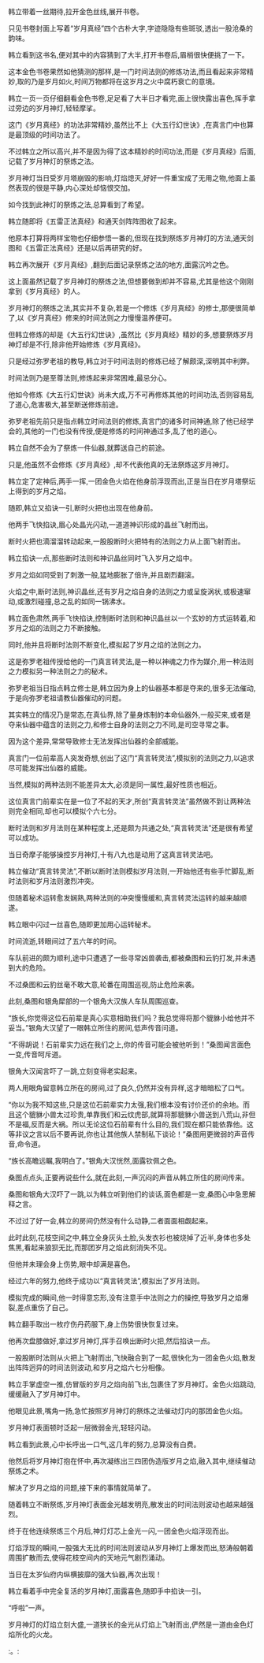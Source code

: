 
韩立带着一丝期待,拉开金色丝线,展开书卷。

只见书卷封面上写着“岁月真经”四个古朴大字,字迹隐隐有些斑驳,透出一股沧桑的韵味。

韩立看到这书名,便对其中的内容猜到了大半,打开书卷后,眉梢很快便挑了一下。

这本金色书卷果然如他猜测的那样,是一门时间法则的修炼功法,而且看起来非常精妙,取的乃是岁月如火,时间万物都将在这岁月之火中腐朽衰亡的意境。

韩立一页一页仔细翻看金色书卷,足足看了大半日才看完,面上很快露出喜色,挥手拿过旁边的岁月神灯,轻轻摩挲。

这门《岁月真经》的功法非常精妙,虽然比不上《大五行幻世诀》,在真言门中也算是最顶级的时间功法了。

不过韩立之所以高兴,并不是因为得了这本精妙的时间功法,而是《岁月真经》后面,记载了岁月神灯的祭炼之法。

岁月神灯当日受岁月塔崩毁的影响,灯焰熄灭,好好一件重宝成了无用之物,他面上虽然表现的很是平静,内心深处却恼恨交加。

如今找到此神灯的祭炼之法,总算看到了希望。

韩立随即将《五雷正法真经》和通天剑阵阵图收了起来。

他原本打算将两样宝物也仔细参悟一番的,但现在找到祭炼岁月神灯的方法,通天剑图和《五雷正法真经》还是以后再研究的好。

韩立再次展开《岁月真经》,翻到后面记录祭炼之法的地方,面露沉吟之色。

这上面虽然记载了岁月神灯的祭炼之法,但想要做到却并不容易,尤其是他这个刚刚拿到《岁月真经》的人。

岁月神灯的祭炼之法,其实并不复杂,若是一个修炼《岁月真经》的修士,那便很简单了,以《岁月真经》修来的时间法则之力慢慢温养便可。

但韩立修炼的却是《大五行幻世诀》,虽然比《岁月真经》精妙的多,想要祭炼岁月神灯却是不行,除非他开始修炼《岁月真经》。

只是经过弥罗老祖的教导,韩立对于时间法则的修炼已经了解颇深,深明其中利弊。

时间法则乃是至尊法则,修炼起来非常困难,最忌分心。

他如今修炼《大五行幻世诀》尚未大成,万不可再修炼其他的时间功法,否则容易乱了道心,危害极大,甚至断送修炼前途。

弥罗老祖先前只是指点韩立时间法则的修炼,真言门的诸多时间神通,除了他已经学会的,其他的一门也没有传授,便是修炼的时间神通过多,乱了他的道心。

韩立自然不会为了祭炼一件仙器,就葬送自己的前途。

只是,他虽然不会修炼《岁月真经》,却不代表他真的无法祭炼这岁月神灯。

韩立定了定神后,两手一挥,一团金色火焰在他身前浮现而出,正是当日在岁月塔祭坛上得到的岁月之焰。

随即,韩立又掐诀一引,断时火把也出现在他身前。

他两手飞快掐诀,眉心处晶光闪动,一道道神识形成的晶丝飞射而出。

断时火把也滴溜溜转动起来,一股股断时火把特有的法则之力从上面飞射而出。

韩立掐诀一点,那些断时法则和神识晶丝同时飞入岁月之焰中。

岁月之焰如同受到了刺激一般,猛地膨胀了倍许,并且剧烈翻滚。

火焰之中,断时法则,神识晶丝,还有岁月之焰自身的法则之力或呈旋涡状,或极速窜动,或激烈碰撞,总之乱的如同一锅沸水。

韩立面色肃然,两手飞快掐诀,控制断时法则和神识晶丝以一个玄妙的方式运转着,和岁月之焰的法则之力不断接触。

同时,他并且将断时法则不断变化,模拟起了岁月之焰的法则之力。

这是弥罗老祖传授给他的一门真言转灵法,是一种以神魂之力作为媒介,用一种法则之力模拟另一种法则之力的秘术。

弥罗老祖当日指点韩立修士是,韩立因为身上的仙器基本都是夺来的,很多无法催动,于是向弥罗老祖请教仙器催动的问题。

其实韩立的情况乃是常态,在真仙界,除了量身炼制的本命仙器外,一般买来,或者是夺来仙器中蕴含的法则之力,和修士自身的法则之力不同,是司空寻常之事。

因为这个差异,常常导致修士无法发挥出仙器的全部威能。

真言门一位前辈高人突发奇想,创出了这门“真言转灵法”,模拟别的法则之力,以追求尽可能发挥出仙器的威能。

当然,模拟的两种法则不能差异太大,必须是同一属性,最好性质也相近。

这位真言门前辈实在是一位了不起的天才,所创“真言转灵法”虽然做不到让两种法则完全相同,却也可以模拟个六七分。

断时法则和岁月法则在某种程度上,还是颇为共通之处,“真言转灵法”还是很有希望可以成功。

当日奇摩子能够操控岁月神灯,十有八九也是动用了这真言转灵法吧。

韩立催动“真言转灵法”,不断以断时法则模拟岁月法则,一开始他还有些手忙脚乱,断时法则和岁月法则激烈冲突。

但随着秘术运转愈发娴熟,两种法则的冲突慢慢缓和,真言转灵法运转的越来越顺遂。

韩立眼中闪过一丝喜色,随即更加用心运转秘术。

时间流逝,转眼间过了五六年的时间。

车队前进的颇为顺利,途中只遭遇了一些寻常凶兽袭击,都被桑图和云豹打发,并未遇到大的危险。

不过桑图和云豹丝毫不敢大意,轮番在周围巡视,防止危险来袭。

此刻,桑图和银角犀部的一个银角大汉族人车队周围巡查。

“族长,你觉得这位石前辈是真心实意相助我们吗？我总觉得将那个貔貅小给他并不妥当。”银角大汉望了一眼韩立所住的房间,低声传音问道。

“不得胡说！石前辈实力远在我们之上,你的传音可能会被他听到！”桑图闻言面色一变,传音呵斥道。

银角大汉闻言吓了一跳,立刻变得老实起来。

两人用眼角留意韩立所在的房间,过了良久,仍然并没有异样,这才暗暗松了口气。

“你以为我不知这些,只是这位石前辈实力太强,我们根本没有讨价还价的余地。而且这个貔貅小兽太过珍贵,单靠我们和云纹虎部,就算将那貔貅小兽送到八荒山,非但不是福,反而是大祸。所以无论这位石前辈有什么目的,我们现在都只能依靠他。这等非议之言以后不要再说,你也让其他族人禁制私下谈论！”桑图用更微弱的声音传音,命令道。

“族长高瞻远瞩,我明白了。”银角大汉恍然,面露钦佩之色。

桑图点点头,正要再说些什么,就在此刻,一声沉闷的声音从韩立所住的房间传来。

桑图和银角大汉吓了一跳,以为韩立听到他们的谈话,面色都是一变,桑图心中急思解释之言。

不过过了好一会,韩立的房间仍然没有什么动静,二者面面相觑起来。

此时此刻,花枝空间之中,韩立全身灰头土脸,头发衣衫也被烧掉了近半,身体也多处焦黑,看起来狼狈无比,而那团岁月之焰此刻消失不见。

但他并未理会身上伤势,眼中却满是喜色。

经过六年的努力,他终于成功以“真言转灵法”,模拟出了岁月法则。

模拟完成的瞬间,他一时得意忘形,没有注意手中法则之力的操控,导致岁月之焰爆裂,差点重伤了自己。

韩立翻手取出一枚疗伤丹药服下,身上伤势很快恢复过来。

他再次盘膝做好,拿过岁月神灯,挥手召唤出断时火把,然后掐诀一点。

一股股断时法则从火把上飞射而出,飞快融合到了一起,很快化为一团金色火焰,散发出阵阵迥异的时间法则波动,和岁月之焰六七分相像。

韩立手掌虚空一推,仿冒版的岁月之焰向前飞出,包裹住了岁月神灯。金色火焰跳动,缓缓融入了岁月神灯中。

他眼见此景,嘴角一扬,急忙按照岁月神灯的祭炼之法催动灯内的那团金色火焰。

岁月神灯表面顿时泛起一层微弱金光,轻轻闪动。

韩立看到此景,心中长呼出一口气,这几年的努力,总算没有白费。

他然后将岁月神灯抱在怀中,再次凝练出三四团伪造版岁月之焰,融入其中,继续催动祭炼之术。

解决了岁月之焰的问题,接下来的事情就简单了。

随着韩立不断祭炼,岁月神灯表面金光越发明亮,散发出的时间法则波动也越来越强烈。

终于在他连续祭炼三个月后,神灯灯芯上金光一闪,一团金色火焰浮现而出。

灯焰浮现的瞬间,一股强大无比的时间法则波动从岁月神灯上爆发而出,怒涛般朝着周围扩散而去,使得花枝空间内的天地元气剧烈涌动。

当日在太岁仙府内纵横披靡的强大仙器,再次出现！

韩立看着手中完全复活的岁月神灯,面露喜色,随即手中掐诀一引。

“呼啦”一声。

岁月神灯的灯焰立刻大盛,一道狭长的金光从灯焰上飞射而出,俨然是一道由金色灯焰所化的火龙。

:。: